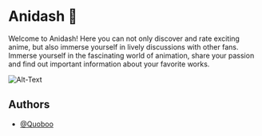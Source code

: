 # Anidash 🌸

Welcome to Anidash! Here you can not only discover and rate exciting 
anime, but also immerse yourself in lively discussions with other fans. 
Immerse yourself in the fascinating world of animation, share your 
passion and find out important information about your favorite works.

![Alt-Text]([https://imgur.com/a/Dld7qMY](https://imgur.com/gallery/Dld7qMY))

## Authors

- [@Quoboo](https://github.com/qoboo)
